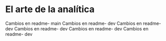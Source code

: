 # El arte de la analítica
Cambios en readme- main
Cambios en readme- dev
Cambios en readme- dev
Cambios en readme- dev
Cambios en readme- dev
Cambios en readme- dev
